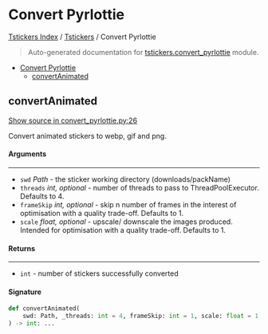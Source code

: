 # Convert Pyrlottie

[Tstickers Index](../README.md#tstickers-index) / [Tstickers](./index.md#tstickers) / Convert Pyrlottie

> Auto-generated documentation for [tstickers.convert_pyrlottie](../../../tstickers/convert_pyrlottie.py) module.

- [Convert Pyrlottie](#convert-pyrlottie)
  - [convertAnimated](#convertanimated)

## convertAnimated

[Show source in convert_pyrlottie.py:26](../../../tstickers/convert_pyrlottie.py#L26)

Convert animated stickers to webp, gif and png.

#### Arguments

----
 - `swd` *Path* - the sticker working directory (downloads/packName)
 - `threads` *int, optional* - number of threads to pass to ThreadPoolExecutor. Defaults to 4.
 - `frameSkip` *int, optional* - skip n number of frames in the interest of
 optimisation with a quality trade-off. Defaults to 1.
 - `scale` *float, optional* - upscale/ downscale the images produced. Intended
 for optimisation with a quality trade-off. Defaults to 1.

#### Returns

-------
 - `int` - number of stickers successfully converted

#### Signature

```python
def convertAnimated(
    swd: Path, _threads: int = 4, frameSkip: int = 1, scale: float = 1
) -> int: ...
```
